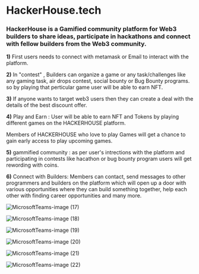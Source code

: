 # HackerHouse.tech

### HackerHouse is a Gamified community platform for Web3 builders to share ideas, participate in hackathons and connect with fellow builders from the Web3 community. 

**1)** First users needs to connect with metamask or Email to interact with the platform.


**2)**  In "contest" , Builders can organize a game or any task/challenges like any gaming task, air drops contest, social bounty or Bug Bounty programs.
 so by playing that perticular game user will be able to earn NFT.
 

**3)**  If anyone wants to target web3 users then they can create a deal with the details of the  best discount offer.


**4)**  Play and Earn : User will be able to earn NFT and Tokens by playing different games on the HACKERHOUSE platform.


Members of HACKERHOUSE who love to play Games will get a chance to gain early access to play upcoming games. 


**5)**  gammified community : as per user's intrections with the platform and participating in contests like hacathon or bug bounty program 
users will get rewording with coins.


**6)**  Connect with Builders: Members can contact, send messages to other programmers and builders on the platform which will open up a door with various opportunities where they can build something together, help each other with finding career opportunities and many more. 

![MicrosoftTeams-image (17)](https://user-images.githubusercontent.com/69969675/159275912-1d6f7d30-ae1c-4819-acef-1e760b9d5abb.png)


![MicrosoftTeams-image (18)](https://user-images.githubusercontent.com/69969675/159275979-76e28f9f-df01-456e-9fa0-4b6fee8b3c9e.png)


![MicrosoftTeams-image (19)](https://user-images.githubusercontent.com/69969675/159276003-bb6034cc-99d0-4601-9478-cd821cdb62be.png)


![MicrosoftTeams-image (20)](https://user-images.githubusercontent.com/69969675/159276023-9178d51f-7bc6-4512-8eca-64e407abd52d.png)


![MicrosoftTeams-image (21)](https://user-images.githubusercontent.com/69969675/159276043-bcb72294-2f31-48e2-9d73-10ade752da56.png)


![MicrosoftTeams-image (22)](https://user-images.githubusercontent.com/69969675/159276056-5fbcf566-546c-44ae-92f6-2811b497b429.png)






